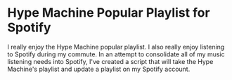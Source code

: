 # Hype Machine Popular Playlist for Spotify
I really enjoy the Hype Machine popular playlist. I also really enjoy listening to Spotify during my commute. In an attempt to consolidate all of my music listening needs into Spotify, I've created a script that will take the Hype Machine's playlist and update a playlist on my Spotify account.
